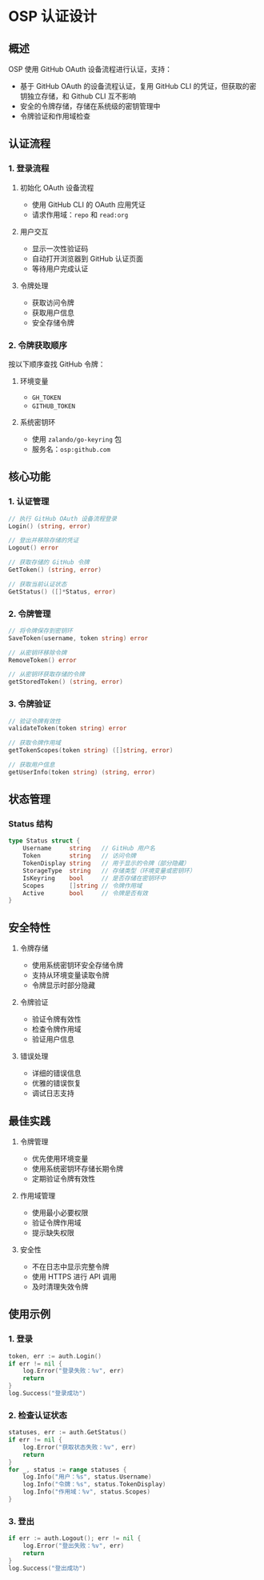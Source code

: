 # OSP 认证设计

## 概述

OSP 使用 GitHub OAuth 设备流程进行认证，支持：
- 基于 GitHub OAuth 的设备流程认证，复用 GitHub CLI 的凭证，但获取的密钥独立存储，和 Github CLI 互不影响
- 安全的令牌存储，存储在系统级的密钥管理中
- 令牌验证和作用域检查

## 认证流程

### 1. 登录流程

1. 初始化 OAuth 设备流程
   - 使用 GitHub CLI 的 OAuth 应用凭证
   - 请求作用域：`repo` 和 `read:org`

2. 用户交互
   - 显示一次性验证码
   - 自动打开浏览器到 GitHub 认证页面
   - 等待用户完成认证

3. 令牌处理
   - 获取访问令牌
   - 获取用户信息
   - 安全存储令牌

### 2. 令牌获取顺序

按以下顺序查找 GitHub 令牌：

1. 环境变量
   - `GH_TOKEN`
   - `GITHUB_TOKEN`

2. 系统密钥环
   - 使用 `zalando/go-keyring` 包
   - 服务名：`osp:github.com`

## 核心功能

### 1. 认证管理

```go
// 执行 GitHub OAuth 设备流程登录
Login() (string, error)

// 登出并移除存储的凭证
Logout() error

// 获取存储的 GitHub 令牌
GetToken() (string, error)

// 获取当前认证状态
GetStatus() ([]*Status, error)
```

### 2. 令牌管理

```go
// 将令牌保存到密钥环
SaveToken(username, token string) error

// 从密钥环移除令牌
RemoveToken() error

// 从密钥环获取存储的令牌
getStoredToken() (string, error)
```

### 3. 令牌验证

```go
// 验证令牌有效性
validateToken(token string) error

// 获取令牌作用域
getTokenScopes(token string) ([]string, error)

// 获取用户信息
getUserInfo(token string) (string, error)
```

## 状态管理

### Status 结构

```go
type Status struct {
    Username     string   // GitHub 用户名
    Token        string   // 访问令牌
    TokenDisplay string   // 用于显示的令牌（部分隐藏）
    StorageType  string   // 存储类型（环境变量或密钥环）
    IsKeyring    bool     // 是否存储在密钥环中
    Scopes       []string // 令牌作用域
    Active       bool     // 令牌是否有效
}
```

## 安全特性

1. 令牌存储
   - 使用系统密钥环安全存储令牌
   - 支持从环境变量读取令牌
   - 令牌显示时部分隐藏

2. 令牌验证
   - 验证令牌有效性
   - 检查令牌作用域
   - 验证用户信息

3. 错误处理
   - 详细的错误信息
   - 优雅的错误恢复
   - 调试日志支持

## 最佳实践

1. 令牌管理
   - 优先使用环境变量
   - 使用系统密钥环存储长期令牌
   - 定期验证令牌有效性

2. 作用域管理
   - 使用最小必要权限
   - 验证令牌作用域
   - 提示缺失权限

3. 安全性
   - 不在日志中显示完整令牌
   - 使用 HTTPS 进行 API 调用
   - 及时清理失效令牌

## 使用示例

### 1. 登录
```go
token, err := auth.Login()
if err != nil {
    log.Error("登录失败：%v", err)
    return
}
log.Success("登录成功")
```

### 2. 检查认证状态
```go
statuses, err := auth.GetStatus()
if err != nil {
    log.Error("获取状态失败：%v", err)
    return
}
for _, status := range statuses {
    log.Info("用户：%s", status.Username)
    log.Info("令牌：%s", status.TokenDisplay)
    log.Info("作用域：%v", status.Scopes)
}
```

### 3. 登出
```go
if err := auth.Logout(); err != nil {
    log.Error("登出失败：%v", err)
    return
}
log.Success("登出成功")
```

